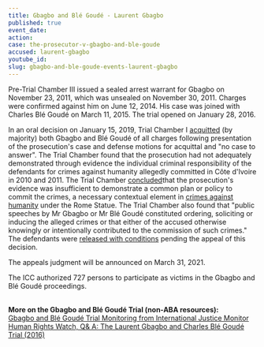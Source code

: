 ```yaml
---
title: Gbagbo and Blé Goudé - Laurent Gbagbo
published: true
event_date:
action:
case: the-prosecutor-v-gbagbo-and-ble-goude
accused: laurent-gbagbo
youtube_id:
slug: gbagbo-and-ble-goude-events-laurent-gbagbo
---
```


Pre-Trial Chamber III issued a sealed arrest warrant for Gbagbo on November 23, 2011, which was unsealed on November 30, 2011. Charges were confirmed against him on June 12, 2014. His case was joined with Charles Blé Goudé on March 11, 2015. The trial opened on January 28, 2016.

In an oral decision on January 15, 2019, Trial Chamber I [acquitted](https://www.icc-cpi.int/Pages/item.aspx?name=pr1427) (by majority) both Gbagbo and Blé Goudé of all charges following presentation of the prosecution's case and defense motions for acquittal and "no case to answer". The Trial Chamber found that the prosecution had not adequately demonstrated through evidence the individual criminal responsibility of the defendants for crimes against humanity allegedly committed in C&ocirc;te d'Ivoire in 2010 and 2011. The Trial Chamber [concluded](https://www.icc-cpi.int/Pages/record.aspx?docNo=ICC-02/11-01/15-1263)that the prosecution's evidence was insufficient to demonstrate a common plan or policy to commit the crimes, a necessary contextual element in [crimes against humanity](https://www.un.org/en/genocideprevention/crimes-against-humanity.shtml) under the Rome Statue. The Trial Chamber also found that "public speeches by Mr Gbagbo or Mr Blé Goudé constituted ordering, soliciting or inducing the alleged crimes or that either of the accused otherwise knowingly or intentionally contributed to the commission of such crimes." The defendants were [released with conditions](https://www.icc-cpi.int/Pages/item.aspx?name=pr1436) pending the appeal of this decision.&nbsp;

The appeals judgment will be announced on March 31, 2021.

The ICC authorized 727 persons to participate as victims in the Gbagbo and Blé Goudé proceedings.

<br>**More on the Gbagbo and Blé Goudé Trial (non-ABA resources):**<br>[Gbagbo and Blé Goudé Trial Monitoring from International Justice Monitor](https://www.ijmonitor.org/category/laurent-koudou-gbagbo-charles-ble-goude/)<br>[Human Rights Watch, Q& A: The Laurent Gbagbo and Charles Blé Goudé Trial (2016)](https://www.hrw.org/news/2016/01/25/laurent-gbagbo-and-charles-ble-goude-trial)
